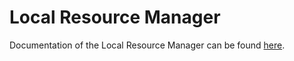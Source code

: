 # Local Resource Manager

Documentation of the Local Resource Manager can be found [here](https://github.com/fluidos-project/node/blob/main/docs/implementation/components.md#local-resourcemanager).